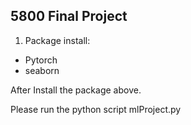 ## 5800 Final Project

1. Package install:

* Pytorch
* seaborn


After Install the package above. 

Please run the python script mlProject.py